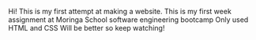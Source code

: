 Hi! This is my first attempt at making a website.
This is my first week assignment at Moringa School software engineering bootcamp
Only used HTML and CSS
Will be better so keep watching!

